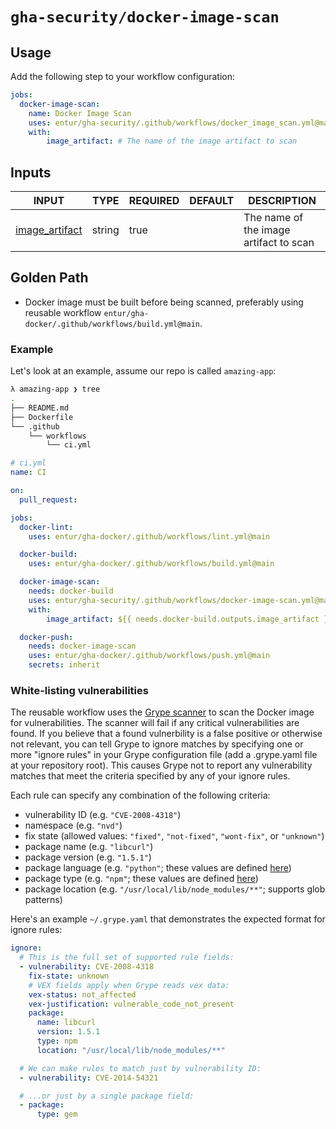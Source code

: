 # `gha-security/docker-image-scan`

## Usage

Add the following step to your workflow configuration:

```yml
jobs:
  docker-image-scan:
    name: Docker Image Scan
    uses: entur/gha-security/.github/workflows/docker_image_scan.yml@main
    with:
        image_artifact: # The name of the image artifact to scan
```

## Inputs

<!-- AUTO-DOC-INPUT:START - Do not remove or modify this section -->

|                                           INPUT                                           |  TYPE  | REQUIRED |    DEFAULT     |                 DESCRIPTION                  |
|-------------------------------------------------------------------------------------------|--------|----------|----------------|----------------------------------------------|
| <a name="input_image_artifact"></a>[image_artifact](#input_image_artifact)                | string |  true    |                |  The name of the image artifact to scan      |

<!-- AUTO-DOC-INPUT:END -->

## Golden Path

- Docker image must be built before being scanned, preferably using reusable workflow `entur/gha-docker/.github/workflows/build.yml@main`.

### Example

Let's look at an example, assume our repo is called `amazing-app`:

```sh
λ amazing-app ❯ tree
.
├── README.md
├── Dockerfile
└── .github
    └── workflows
        └── ci.yml
```

```yaml
# ci.yml
name: CI

on:
  pull_request:

jobs:
  docker-lint:
    uses: entur/gha-docker/.github/workflows/lint.yml@main

  docker-build:
    uses: entur/gha-docker/.github/workflows/build.yml@main

  docker-image-scan:
    needs: docker-build
    uses: entur/gha-security/.github/workflows/docker-image-scan.yml@main
    with:
        image_artifact: ${{ needs.docker-build.outputs.image_artifact }}

  docker-push:
    needs: docker-image-scan
    uses: entur/gha-docker/.github/workflows/push.yml@main
    secrets: inherit
```


### White-listing vulnerabilities
The reusable workflow uses the [Grype scanner](https://github.com/marketplace/actions/anchore-container-scan) to scan the Docker image for vulnerabilities. The scanner will fail if any critical vulnerabilities are found. If you believe that a found vulnerbility is a false positive or otherwise not relevant, you can tell Grype to ignore matches by specifying one or more "ignore rules" in your Grype configuration file (add a .grype.yaml file at your repository root). This causes Grype not to report any vulnerability matches that meet the criteria specified by any of your ignore rules.

Each rule can specify any combination of the following criteria:
- vulnerability ID (e.g. `"CVE-2008-4318"`)
- namespace (e.g. `"nvd"`)
- fix state (allowed values: `"fixed"`, `"not-fixed"`, `"wont-fix"`, or `"unknown"`)
- package name (e.g. `"libcurl"`)
- package version (e.g. `"1.5.1"`)
- package language (e.g. `"python"`; these values are defined [here](https://github.com/anchore/syft/blob/main/syft/pkg/language.go#L14-L23))
- package type (e.g. `"npm"`; these values are defined [here](https://github.com/anchore/syft/blob/main/syft/pkg/type.go#L10-L24))
- package location (e.g. `"/usr/local/lib/node_modules/**"`; supports glob patterns)


Here's an example `~/.grype.yaml` that demonstrates the expected format for ignore rules:

```yml	
ignore:
  # This is the full set of supported rule fields:
  - vulnerability: CVE-2008-4318
    fix-state: unknown
    # VEX fields apply when Grype reads vex data:
    vex-status: not_affected
    vex-justification: vulnerable_code_not_present
    package:
      name: libcurl
      version: 1.5.1
      type: npm
      location: "/usr/local/lib/node_modules/**"

  # We can make rules to match just by vulnerability ID:
  - vulnerability: CVE-2014-54321

  # ...or just by a single package field:
  - package:
      type: gem
```

